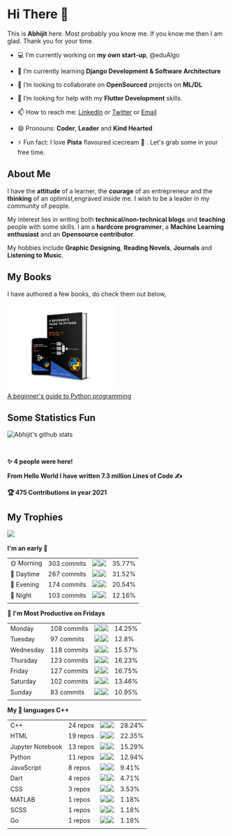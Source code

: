 # Hi There 👋 
This is **Abhijit** here. Most probably you know me. If you know me then I am glad. Thank you for your time.

- 💻 I’m currently working on **my own start-up**, @eduAlgo

- 📖 I’m currently learning **Django Development & Software Architecture**

- 👯 I’m looking to collaborate on **OpenSourced** projects on **ML/DL**

- 🤔 I’m looking for help with my **Flutter Development** skills.

- 📫 How to reach me: <a href="https://www.linkedin.com/in/abhijit-tripathy-415912187/">LinkedIn</a> or <a href="https://twitter.com/AbhijitTripat13">Twitter</a>  or <a href="mailto:abhijittripathy99@gmail.com">Email</a>

- 😄 Pronouns: **Coder**, **Leader** and **Kind Hearted**

- ⚡ Fun fact: I love **Pista** flavoured icecream 🍨 . Let's grab some in your free time.


## About Me

I have the **attitude** of a learner, the **courage** of an entrepreneur and the **thinking** of an optimist,engraved inside me. I wish to be a leader in my community of people.

My interest lies in writing both **technical/non-technical blogs** and **teaching** people with some skills. I am a **hardcore programmer**, a **Machine Learning enthusiast** and an **Opensource contributor**. 

My hobbies include **Graphic Designing**, **Reading Novels**, **Journals** and **Listening to Music**.

## My Books
I have authored a few books, do check them out below,

<a href="https://www.amazon.in/dp/B08S3BVQKF"><img src = "https://github.com/Abhijit2505/Abhijit2505/blob/master/Python%20-%20book%2001.png" height=200><br>A beginner's guide to Python programming</a>

## Some Statistics Fun


![Abhijit's github stats](https://github-readme-stats.vercel.app/api?username=Abhijit2505&show_icons=true&line_height=30&title_color=000000&icon_color=ff0800&text_color=000000)<br>

<a href="https://sourcerer.io/abhijit2505"><img src="https://img.shields.io/badge/C++-325%20commits-blue.svg?style=for-the-badge" alt=""></a>
<a href="https://sourcerer.io/abhijit2505"><img src="https://img.shields.io/badge/C-58%20commits-brown.svg?style=for-the-badge" alt=""></a>
<a href="https://sourcerer.io/abhijit2505"><img src="https://img.shields.io/badge/Python-306%20commits-orange.svg?style=for-the-badge" alt=""></a>
<a href="https://sourcerer.io/abhijit2505"><img src="https://img.shields.io/badge/HTML-138%20commits-green.svg?style=for-the-badge" alt=""></a>
<a href="https://sourcerer.io/abhijit2505"><img src="https://img.shields.io/badge/Dart-41%20commits-red.svg?style=for-the-badge" alt=""></a>
<a href="https://sourcerer.io/abhijit2505"><img src="https://img.shields.io/badge/CSS-89%20commits-purple.svg?style=for-the-badge" alt=""></a>

<!--START_SECTION_PROFILE_VIEWS:readme-info-->
**✨ 4 people were here!**


<!--END_SECTION_PROFILE_VIEWS:readme-info-->

<!--START_SECTION_LINES_OF_CODE:readme-info-->
**From Hello World I have written 7.3 million Lines of Code ✍️**


<!--END_SECTION_LINES_OF_CODE:readme-info-->

<!--START_CONTRIBUTIONS:readme-info-->
**🏆 475 Contributions in year 2021**


<!--END_CONTRIBUTIONS:readme-info-->

## My Trophies

<img width=800 src="https://github-profile-trophy.vercel.app/?username=Abhijit2505&column=7&theme=gruvbox&no-frame=true"/>


<!--START_SECTION_DAILY_COMMIT:readme-info-->
**I'm an early 🐤** 

| | | | |
| --- | --- | --- | --- |
|🌞 Morning                |303 commits         |![](https://via.placeholder.com/144x22/000000/000000?text=+)![](https://via.placeholder.com/256x22/b8b8b8/b8b8b8?=text=+)|35.77%|
|🌆 Daytime                |267 commits         |![](https://via.placeholder.com/128x22/000000/000000?text=+)![](https://via.placeholder.com/272x22/b8b8b8/b8b8b8?=text=+)|31.52%|
|🌃 Evening                |174 commits         |![](https://via.placeholder.com/84x22/000000/000000?text=+)![](https://via.placeholder.com/316x22/b8b8b8/b8b8b8?=text=+)|20.54%|
|🌙 Night                  |103 commits         |![](https://via.placeholder.com/48x22/000000/000000?text=+)![](https://via.placeholder.com/352x22/b8b8b8/b8b8b8?=text=+)|12.16%|
| | | | |

<!--END_SECTION_DAILY_COMMIT:readme-info-->

<!--START_SECTION_WEEKLY_COMMIT:readme-info-->
📅 **I'm Most Productive on Fridays** 

| | | | |
| --- | --- | --- | --- |
|Monday                   |108 commits         |![](https://via.placeholder.com/56x22/000000/000000?text=+)![](https://via.placeholder.com/344x22/b8b8b8/b8b8b8?=text=+)|14.25%|
|Tuesday                  |97 commits          |![](https://via.placeholder.com/52x22/000000/000000?text=+)![](https://via.placeholder.com/348x22/b8b8b8/b8b8b8?=text=+)|12.8%|
|Wednesday                |118 commits         |![](https://via.placeholder.com/64x22/000000/000000?text=+)![](https://via.placeholder.com/336x22/b8b8b8/b8b8b8?=text=+)|15.57%|
|Thursday                 |123 commits         |![](https://via.placeholder.com/64x22/000000/000000?text=+)![](https://via.placeholder.com/336x22/b8b8b8/b8b8b8?=text=+)|16.23%|
|Friday                   |127 commits         |![](https://via.placeholder.com/68x22/000000/000000?text=+)![](https://via.placeholder.com/332x22/b8b8b8/b8b8b8?=text=+)|16.75%|
|Saturday                 |102 commits         |![](https://via.placeholder.com/52x22/000000/000000?text=+)![](https://via.placeholder.com/348x22/b8b8b8/b8b8b8?=text=+)|13.46%|
|Sunday                   |83 commits          |![](https://via.placeholder.com/44x22/000000/000000?text=+)![](https://via.placeholder.com/356x22/b8b8b8/b8b8b8?=text=+)|10.95%|
| | | | |

<!--END_SECTION_WEEKLY_COMMIT:readme-info-->

<!--START_SECTION_LANGUAGE:readme-info-->
**My 💖 languages C++** 

| | | | |
| --- | --- | --- | --- |
|C++                      |24 repos|            ![](https://via.placeholder.com/112x22/000000/000000?text=+)![](https://via.placeholder.com/288x22/b8b8b8/b8b8b8?=text=+)|28.24%|
|HTML                     |19 repos|            ![](https://via.placeholder.com/88x22/000000/000000?text=+)![](https://via.placeholder.com/312x22/b8b8b8/b8b8b8?=text=+)|22.35%|
|Jupyter Notebook         |13 repos|            ![](https://via.placeholder.com/60x22/000000/000000?text=+)![](https://via.placeholder.com/340x22/b8b8b8/b8b8b8?=text=+)|15.29%|
|Python                   |11 repos|            ![](https://via.placeholder.com/52x22/000000/000000?text=+)![](https://via.placeholder.com/348x22/b8b8b8/b8b8b8?=text=+)|12.94%|
|JavaScript               |8 repos|             ![](https://via.placeholder.com/36x22/000000/000000?text=+)![](https://via.placeholder.com/364x22/b8b8b8/b8b8b8?=text=+)|9.41%|
|Dart                     |4 repos|             ![](https://via.placeholder.com/20x22/000000/000000?text=+)![](https://via.placeholder.com/380x22/b8b8b8/b8b8b8?=text=+)|4.71%|
|CSS                      |3 repos|             ![](https://via.placeholder.com/16x22/000000/000000?text=+)![](https://via.placeholder.com/384x22/b8b8b8/b8b8b8?=text=+)|3.53%|
|MATLAB                   |1 repos|             ![](https://via.placeholder.com/4x22/000000/000000?text=+)![](https://via.placeholder.com/396x22/b8b8b8/b8b8b8?=text=+)|1.18%|
|SCSS                     |1 repos|             ![](https://via.placeholder.com/4x22/000000/000000?text=+)![](https://via.placeholder.com/396x22/b8b8b8/b8b8b8?=text=+)|1.18%|
|Go                       |1 repos|             ![](https://via.placeholder.com/4x22/000000/000000?text=+)![](https://via.placeholder.com/396x22/b8b8b8/b8b8b8?=text=+)|1.18%|
| | | | |

<!--END_SECTION_LANGUAGE:readme-info-->


